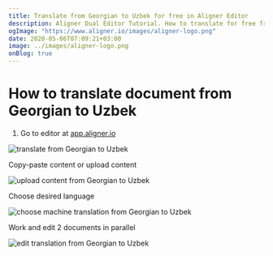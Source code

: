 ```yaml
---
title: Translate from Georgian to Uzbek for free in Aligner Editor
description: Aligner Dual Editor Tutorial. How to translate for free from Georgian to Uzbek. Aligner is multilingual document management platform. 
ogImage: "https://www.aligner.io/images/aligner-logo.png"
date: 2020-05-06T07:09:21+03:00
image: ../images/aligner-logo.png
onBlog: true
---
```


# How to translate document from Georgian to Uzbek

1. Go to editor at [app.aligner.io](https://app.aligner.io "Aligner App web page")

![translate from Georgian to Uzbek](../aligner-blank-editor.png "translate from Georgian to Uzbek")

Copy-paste content or upload content

![upload content from Georgian to Uzbek](../aligner-uploaded-document.png "upload content from Georgian to Uzbek")

Choose desired language

![choose machine translation from Georgian to Uzbek](../aligner-language-dropdown.png "choose machine translation from Georgian to Uzbek")

Work and edit 2 documents in parallel

![edit translation from Georgian to Uzbek](../aligner-double-sitded-editor.png "edit translation from Georgian to Uzbek")

